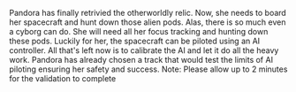 Pandora has finally retrivied the otherworldly relic. Now, she needs to board her spacecraft and hunt down those alien pods. Alas, there is so much even a cyborg can do. She will need all her focus tracking and hunting down these pods. Luckily for her, the spacecraft can be piloted using an AI controller. All that's left now is to calibrate the AI and let it do all the heavy work. Pandora has already chosen a track that would test the limits of AI piloting ensuring her safety and success. Note: Please allow up to 2 minutes for the validation to complete
